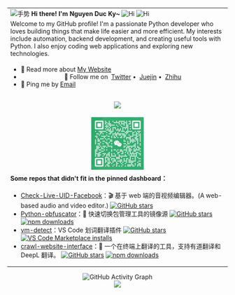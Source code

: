 <div align="center">
  <table>
    <!-- Header -->
    <tr>
      <td colspan="3" align="left">
        <img src="https://media.giphy.com/media/hvRJCLFzcasrR4ia7z/giphy.gif" width="30" alt="手势" />
        <b> Hi there! I'm Nguyen Duc Ky~ </b>
        <img src="https://emojis.slackmojis.com/emojis/images/1588866973/8934/hellokittydance.gif?1588866973" alt="Hi" width="30" />
        <img
          src="https://readme-typing-svg.herokuapp.com?font=DynaPuff&size=20&pause=1000&color=9999FF&center=true&vCenter=true&width=500&height=22&lines=A+passionatePython+developer+based+in+Hanoi.++%F0%9F%91%8B"
          alt="Hi"
          width="400"
        />
      </td>
    </tr>
    <!-- Welcome Message -->
    <tr>
      <td colspan="3" align="left">
        Welcome to my GitHub profile! I'm a passionate Python developer who loves building things that make life easier and more efficient. My interests include automation, backend development, and creating useful tools with Python. I also enjoy coding web applications and exploring new technologies.
      </td>
    </tr>
    <!-- 访问量 -->
<tr>
  <td colspan="3">
    <div align="center">
      <div align="left" width="300">
        <ul>
          <li>👀 Read more about <a target="_blank" href="https://www.whatismy2fa.com/">My Website</a></li>
<li align="center">
  🌸 Follow me on&nbsp;
  <a target="_blank" href="https://twitter.com/canhsat-tinhiu">Twitter</a>&nbsp;•&nbsp;
  <a target="_blank" href="https://juejin.cn/user/2858385963749223">Juejin</a>&nbsp;•&nbsp;
  <a target="_blank" href="https://www.zhihu.com/people/rongding">Zhihu</a>
</li>
          <li>💬 Ping me by <a target="_blank" href="mailto:nguyen00ky@gmail.com">Email</a></li>
        </ul>
      </div>
      &nbsp;&nbsp;&nbsp;
      <div>
        <img src="https://access-counter.vercel.app/api/counter?name=canhsat-tinhiu&theme=006&length=7" />
      </div>
      &nbsp;&nbsp;&nbsp;
      <div>
        <img src="https://raw.githubusercontent.com/canhsat-tinhiu/image-storage/main/canhsat-tinhiu/qr-wechat.jpg" height="120px" />
      </div>
    </div>
  </td>
</tr>
    <!-- repo -->
    <tr>
      <td colspan="3" align="left"><b>Some repos that didn't fit in the pinned dashboard：</b></td>
    </tr>
    <tr>
      <td colspan="3" align="left">
        <ul>
          <li>
            <a target="_blank" href="https://github.com/canhsat-tinhiu/Check-Live-UID-Facebook">Check-Live-UID-Facebook</a>：🎬 基于 web 端的音视频编辑器。(A web-based audio and video editor.)
            <a target="_blank" href="https://github.com/canhsat-tinhiu/Check-Live-UID-Facebook"><img src="https://img.shields.io/github/stars/canhsat-tinhiu/Check-Live-UID-Facebook" alt="GitHub stars" /></a>
          </li>
          <li>
            <a target="_blank" href="https://github.com/canhsat-tinhiu/Python-obfuscator">Python-obfuscator</a>：🦄 快速切换包管理工具的镜像源
            <a target="_blank" href="https://github.com/canhsat-tinhiu/Python-obfuscator"><img src="https://img.shields.io/github/stars/canhsat-tinhiu/Python-obfuscator" alt="GitHub stars" /></a>
            <a target="_blank" href="https://www.npmjs.com/package/Python-obfuscator"
              ><img src="https://img.shields.io/npm/dt/prm-cli?style=flat&label=downloads&color=cb3837&labelColor=cb0000&logo=npm" alt="npm downloads"
            /></a>
          </li>
          <li>
            <a target="_blank" href="https://github.com/canhsat-tinhiu/vm-detect">vm-detect</a>：VS Code 划词翻译插件
            <a target="_blank" href="https://github.com/canhsat-tinhiu/vm-detect"><img src="https://img.shields.io/github/stars/canhsat-tinhiu/vm-detect" alt="GitHub stars" /></a>
            <a target="_blank" href="https://marketplace.visualstudio.com/items?itemName=canhsat-tinhiu.vm-detect"
              ><img src="https://badgen.net/vs-marketplace/i/canhsat-tinhiu.vm-detect" alt="VS Code Marketplace installs"
            /></a>
          </li>
          <li>
            <a target="_blank" href="https://github.com/canhsat-tinhiu/crawl-website-interface">crawl-website-interface</a>：🌈 一个在终端上翻译的工具，支持有道翻译和 DeepL 翻译。
            <a target="_blank" href="https://github.com/canhsat-tinhiu/crawl-website-interface"><img src="https://img.shields.io/github/stars/canhsat-tinhiu/crawl-website-interface" alt="GitHub stars" /></a>
            <a target="_blank" href="https://www.npmjs.com/package/crawl-website-interface"
              ><img src="https://img.shields.io/npm/dt/crawl-website-interface?style=flat&label=downloads&color=cb3837&labelColor=cb0000&logo=npm" alt="npm downloads"
            /></a>
          </li>
        </ul>
      </td>
    </tr>
  </table>
  <picture>
    <source media="(prefers-color-scheme: dark)"
      srcset="https://github-readme-activity-graph.vercel.app/graph?username=canhsat-tinhiu&theme=github&height=250" />
    <source media="(prefers-color-scheme: light)"
      srcset="https://github-readme-activity-graph.vercel.app/graph?username=canhsat-tinhiu&bg_color=F6F8FA&color=708090&line=24292e&point=24292e&area=true&hide_border=true&height=250" />
    <img src="https://github-readme-activity-graph.vercel.app/graph?username=canhsat-tinhiu&bg_color=F6F8FA&color=708090&line=24292e&point=24292e&area=true&hide_border=true&height=250" alt="GitHub Activity Graph" />
  </picture>
</div>
<div align="center">
  <img src="https://access-counter.vercel.app/api/counter?name=canhsat-tinhiu&theme=006&length=7" />
</div>



